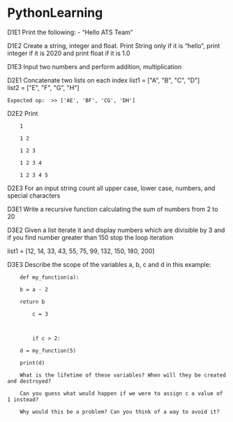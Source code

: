 # PythonLearning
D1E1 Print the following: -  “Hello ATS Team” 

D1E2 Create a string, integer and float. Print String only if it is “hello”, print integer if it is 2020 and print float if it is 1.0 

D1E3 Input two numbers and perform addition, multiplication 

D2E1  Concatenate two lists on each index 
    list1 = ["A", "B", "C", "D"]  
    list2 = ["E", "F", "G", "H"] 

    Expected op:  >> ['AE', 'BF', 'CG', 'DH'] 

D2E2  Print 

        1  

        1 2  

        1 2 3  

        1 2 3 4  

        1 2 3 4 5 

D2E3  For an input string count all upper case, lower case, numbers, and special characters 

D3E1  Write a recursive function calculating the sum of numbers from 2 to 20 

D3E2   Given a list iterate it and display numbers which are divisible by 3 and if you find number greater     than 150 stop the loop iteration 

list1 = [12, 14, 33, 43, 55, 75, 99, 132, 150, 180, 200] 

D3E3  Describe the scope of the variables a, b, c and d in this example: 

        def my_function(a):     

        b = a - 2 

        return b 

            c = 3 

        

            if c > 2:     

        d = my_function(5) 

        print(d) 

        What is the lifetime of these variables? When will they be created and destroyed? 

        Can you guess what would happen if we were to assign c a value of 1 instead? 

        Why would this be a problem? Can you think of a way to avoid it? 